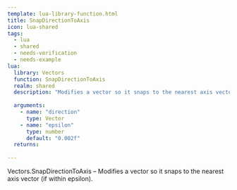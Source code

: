 ```yaml
---
template: lua-library-function.html
title: SnapDirectionToAxis
icon: lua-shared
tags:
  - lua
  - shared
  - needs-verification
  - needs-example
lua:
  library: Vectors
  function: SnapDirectionToAxis
  realm: shared
  description: "Modifies a vector so it snaps to the nearest axis vector (if within epsilon)."
  
  arguments:
    - name: "direction"
      type: Vector
    - name: "epsilon"
      type: number
      default: "0.002f"
  returns:
    
---
```


<div class="lua__search__keywords">
Vectors.SnapDirectionToAxis &#x2013; Modifies a vector so it snaps to the nearest axis vector (if within epsilon).
</div>
